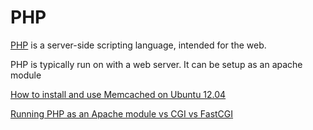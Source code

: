 PHP
=

[PHP](http://php.net/) is a server-side scripting language, intended for the web.

PHP is typically run on with a web server. It can be setup as an apache module

[How to install and use Memcached on Ubuntu 12.04](https://www.digitalocean.com/community/tutorials/how-to-install-and-use-memcache-on-ubuntu-12-04)

[Running PHP as an Apache module vs CGI vs FastCGI](http://blog.layershift.com/which-php-mode-apache-vs-cgi-vs-fastcgi/)
